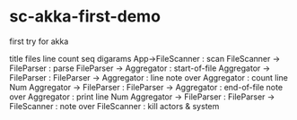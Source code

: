 # sc-akka-first-demo
first try for akka



title files line count seq digarams
App->FileScanner : scan
FileScanner -> FileParser : parse
FileParser -> Aggregator : start-of-file
Aggregator -> FileParser : 
FileParser -> Aggregator : line
note over Aggregator : count line Num
Aggregator -> FileParser : 
FileParser -> Aggregator : end-of-file
note over Aggregator  : print line Num
Aggregator -> FileParser : 
FileParser -> FileScanner : 
note over FileScanner : kill actors & system

